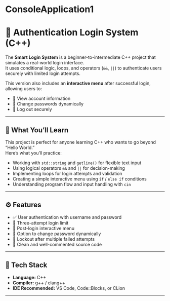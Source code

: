 # ConsoleApplication1
# 🔐 Authentication Login System (C++)

The **Smart Login System** is a beginner-to-intermediate C++ project that simulates a real-world login interface.  
It uses conditional logic, loops, and operators (`&&`, `||`) to authenticate users securely with limited login attempts.  

This version also includes an **interactive menu** after successful login, allowing users to:
- 🔎 View account information  
- 🔑 Change passwords dynamically  
- 🚪 Log out securely  

---

## 🧠 What You’ll Learn
This project is perfect for anyone learning C++ who wants to go beyond “Hello World.”  
Here’s what you’ll practice:
- Working with `std::string` and `getline()` for flexible text input  
- Using logical operators `&&` and `||` for decision-making  
- Implementing loops for login attempts and validation  
- Creating a simple interactive menu using `if` / `else if` conditions  
- Understanding program flow and input handling with `cin`  

---

## ⚙️ Features
- ✅ User authentication with username and password  
- 🔄 Three-attempt login limit  
- 💬 Post-login interactive menu  
- 🔐 Option to change password dynamically  
- 🚫 Lockout after multiple failed attempts  
- 🧹 Clean and well-commented source code  

---

## 🧱 Tech Stack
- **Language:** C++  
- **Compiler:** g++ / clang++  
- **IDE Recommended:** VS Code, Code::Blocks, or CLion  

---

